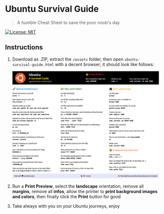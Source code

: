 # Ubuntu Survival Guide

> A humble Cheat Sheet to save the poor noob's day

[![License: MIT](https://img.shields.io/badge/License-MIT-blue.svg)](https://opensource.org/licenses/MIT)

## Instructions

1. Download as .ZIP, extract the `/assets` folder, then open `ubuntu-survival-guide.html` with a decent browser; it should look like follows:

   <kbd><img src="https://github.com/andrea-ligios/ubuntu-survival-guide/blob/master/Sample.png" alt="Ubuntu-Survival-Guide.png"/></kbd>

2. Run a **Print Preview**, select the **landscape** orientation, remove all **margins**, remove all **infos**, allow the printer to **print background images and colors**, then finally click the **Print** button for good
3. Take always with you on your Ubuntu journeys, enjoy
